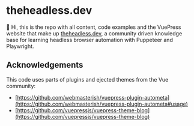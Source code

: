 # theheadless.dev

🖖 Hi, this is the repo with all content, code examples and the VuePress website that make up [theheadless.dev](theheadless.dev), a community driven knowledge base for learning headless browser automation with Puppeteer and Playwright.

## Acknowledgements

This code uses parts of plugins and ejected themes from the Vue community:
- [https://github.com/webmasterish/vuepress-plugin-autometa](https://github.com/webmasterish/vuepress-plugin-autometa#usage)
- [https://github.com/vuepressjs/vuepress-theme-blog](https://github.com/vuepressjs/vuepress-theme-blog)
